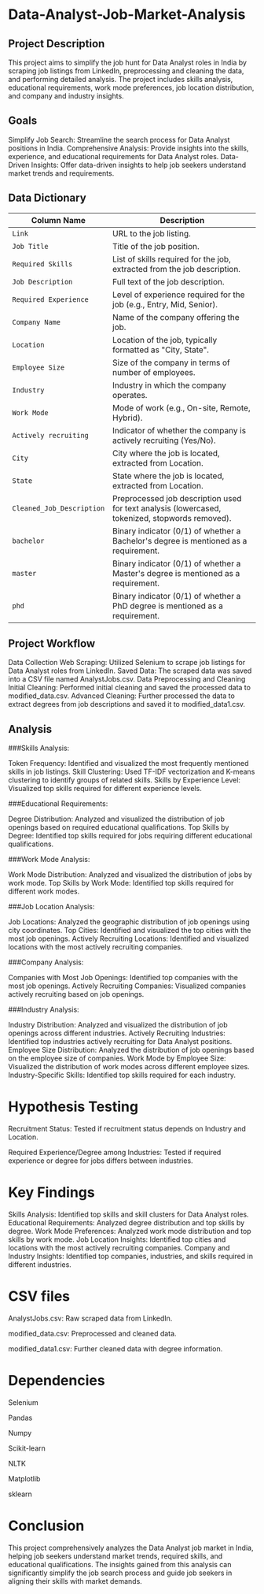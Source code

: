 # Data-Analyst-Job-Market-Analysis

## Project Description
This project aims to simplify the job hunt for Data Analyst roles in India by scraping job listings from LinkedIn, preprocessing and cleaning the data, and performing detailed analysis. The project includes skills analysis, educational requirements, work mode preferences, job location distribution, and company and industry insights.

## Goals
Simplify Job Search: Streamline the search process for Data Analyst positions in India.
Comprehensive Analysis: Provide insights into the skills, experience, and educational requirements for Data Analyst roles.
Data-Driven Insights: Offer data-driven insights to help job seekers understand market trends and requirements.

## Data Dictionary

| Column Name              | Description                                                                                     |
|--------------------------|-------------------------------------------------------------------------------------------------|
| `Link`                   | URL to the job listing.                                                                         |
| `Job Title`              | Title of the job position.                                                                      |
| `Required Skills`        | List of skills required for the job, extracted from the job description.                        |
| `Job Description`        | Full text of the job description.                                                               |
| `Required Experience`    | Level of experience required for the job (e.g., Entry, Mid, Senior).                            |
| `Company Name`           | Name of the company offering the job.                                                           |
| `Location`               | Location of the job, typically formatted as "City, State".                                      |
| `Employee Size`          | Size of the company in terms of number of employees.                                            |
| `Industry`               | Industry in which the company operates.                                                         |
| `Work Mode`              | Mode of work (e.g., On-site, Remote, Hybrid).                                                   |
| `Actively recruiting`    | Indicator of whether the company is actively recruiting (Yes/No).                               |
| `City`                   | City where the job is located, extracted from Location.                                         |
| `State`                  | State where the job is located, extracted from Location.                                        |
| `Cleaned_Job_Description`| Preprocessed job description used for text analysis (lowercased, tokenized, stopwords removed). |
| `bachelor`               | Binary indicator (0/1) of whether a Bachelor's degree is mentioned as a requirement.            |
| `master`                 | Binary indicator (0/1) of whether a Master's degree is mentioned as a requirement.              |
| `phd`                    | Binary indicator (0/1) of whether a PhD degree is mentioned as a requirement.                   |


## Project Workflow

Data Collection
Web Scraping: Utilized Selenium to scrape job listings for Data Analyst roles from LinkedIn.
Saved Data: The scraped data was saved into a CSV file named AnalystJobs.csv.
Data Preprocessing and Cleaning
Initial Cleaning: Performed initial cleaning and saved the processed data to modified_data.csv.
Advanced Cleaning: Further processed the data to extract degrees from job descriptions and saved it to modified_data1.csv.

## Analysis

###Skills Analysis:

Token Frequency: Identified and visualized the most frequently mentioned skills in job listings.
Skill Clustering: Used TF-IDF vectorization and K-means clustering to identify groups of related skills.
Skills by Experience Level: Visualized top skills required for different experience levels.

###Educational Requirements:

Degree Distribution: Analyzed and visualized the distribution of job openings based on required educational qualifications.
Top Skills by Degree: Identified top skills required for jobs requiring different educational qualifications.

###Work Mode Analysis:

Work Mode Distribution: Analyzed and visualized the distribution of jobs by work mode.
Top Skills by Work Mode: Identified top skills required for different work modes.

###Job Location Analysis:

Job Locations: Analyzed the geographic distribution of job openings using city coordinates.
Top Cities: Identified and visualized the top cities with the most job openings.
Actively Recruiting Locations: Identified and visualized locations with the most actively recruiting companies.

###Company Analysis:

Companies with Most Job Openings: Identified top companies with the most job openings.
Actively Recruiting Companies: Visualized companies actively recruiting based on job openings.

###Industry Analysis:

Industry Distribution: Analyzed and visualized the distribution of job openings across different industries.
Actively Recruiting Industries: Identified top industries actively recruiting for Data Analyst positions.
Employee Size Distribution: Analyzed the distribution of job openings based on the employee size of companies.
Work Mode by Employee Size: Visualized the distribution of work modes across different employee sizes.
Industry-Specific Skills: Identified top skills required for each industry.

# Hypothesis Testing
Recruitment Status:
Tested if recruitment status depends on Industry and Location.

Required Experience/Degree among Industries:
Tested if required experience or degree for jobs differs between industries.

# Key Findings
Skills Analysis: Identified top skills and skill clusters for Data Analyst roles.
Educational Requirements: Analyzed degree distribution and top skills by degree.
Work Mode Preferences: Analyzed work mode distribution and top skills by work mode.
Job Location Insights: Identified top cities and locations with the most actively recruiting companies.
Company and Industry Insights: Identified top companies, industries, and skills required in different industries.

# CSV files
AnalystJobs.csv: Raw scraped data from LinkedIn.

modified_data.csv: Preprocessed and cleaned data.

modified_data1.csv: Further cleaned data with degree information.

# Dependencies
Selenium

Pandas

Numpy

Scikit-learn

NLTK

Matplotlib

sklearn

# Conclusion
This project comprehensively analyzes the Data Analyst job market in India, helping job seekers understand market trends, required skills, and educational qualifications. The insights gained from this analysis can significantly simplify the job search process and guide job seekers in aligning their skills with market demands.
